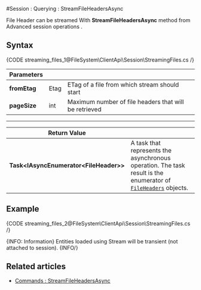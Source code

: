 ﻿#Session : Querying : StreamFileHeadersAsync

File Header can be streamed With **StreamFileHeadersAsync** method from Advanced session operations  .

## Syntax

{CODE streaming_files_1@FileSystem\ClientApi\Session\StreamingFiles.cs /}

| Parameters | | |
| ------------- | ------------- | ----- |
| **fromEtag** | Etag | ETag of a file from which stream should start |
| **pageSize** | int | Maximum number of file headers that will be retrieved |

<hr />

| Return Value | |
| ------------- | ------------- |
| **Task&lt;IAsyncEnumerator&lt;FileHeader&gt;&gt;** | A task that represents the asynchronous operation. The task result is the enumerator of [`FileHeaders`](../../../../../glossary/file-header) objects. |

## Example

{CODE streaming_files_2@FileSystem\ClientApi\Session\StreamingFiles.cs /}   

{INFO: Information}
Entities loaded using Stream will be transient (not attached to session).
{INFO/}

## Related articles

- [Commands : StreamFileHeadersAsync](../commands/files/browse/stream-file-headers)